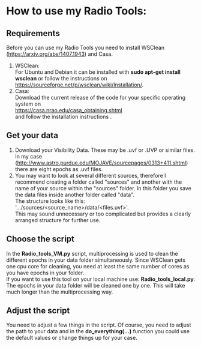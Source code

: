 # How to use my Radio Tools:
## Requirements
Before you can use my Radio Tools you need to install WSClean (https://arxiv.org/abs/1407.1943) and Casa. <br>

1. WSClean:<br>
     For Ubuntu and Debian it can be installed with **sudo apt-get install wsclean** or follow the instructions on <br> https://sourceforge.net/p/wsclean/wiki/Installation/.
2. Casa: <br>
    Download the current release of the code for your specific operating system on <br>
    https://casa.nrao.edu/casa_obtaining.shtml <br>
    and follow the installation instructions .

## Get your data    
1. Download your Visibility Data. These may be .uvf or .UVP or similar files.<br>
   In my case (http://www.astro.purdue.edu/MOJAVE/sourcepages/0313+411.shtml) there are eight epochs as .uvf files.
2. You may want to look at several different sources, therefore I recommend creating a folder called "sources" and another with the name of your source within the "sources" folder. In this folder you save the data files inside another folder called  "data".<br> The structure looks like this: '.../sources/<source_name>/data/<files.uvf>'.<br> This may sound unnecessary or too complicated but provides a clearly arranged structure for further use.

## Choose the script
In the **Radio_tools_VM.py** script, multiprocessing is used to clean the different epochs in your data folder simultaneously. Since WSClean gets one cpu core for cleaning, you need at least the same number of cores as you have epochs in your folder.<br>
If you want to use this tool on your local machine use: **Radio_tools_local.py**. The epochs in your data folder will be cleaned one by one. This will take much longer than the multiprocessing way.

## Adjust the script
You need to adjust a few things in the script. 
Of course, you need to adjust the path to your data and in the **do_everything(...)** function you could use the default values or change things up for your case. 
